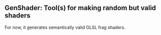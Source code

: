 GenShader: Tool(s) for making random but valid shaders
---------

For now, it generates semantically valid GLSL frag shaders.